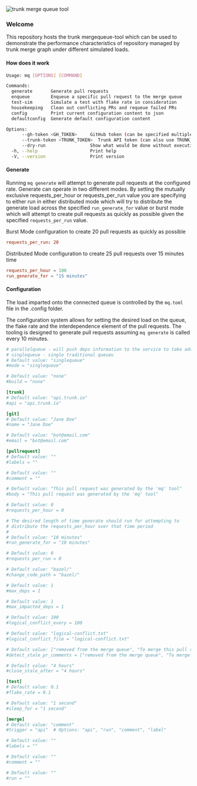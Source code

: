 ![trunk merge queue tool](https://github.com/trunk-io/mergequeue-tool/assets/1265982/6fa28185-6b75-467c-83b2-273a05dbbba4)

### Welcome

This repository hosts the trunk mergequeue-tool which can be used to demonstrate the performance
characteristics of repository managed by trunk merge graph under different simulated loads.

#### How does it work

```bash
Usage: mq [OPTIONS] [COMMAND]

Commands:
  generate       Generate pull requests
  enqueue        Enqueue a specific pull request to the merge queue
  test-sim       Simulate a test with flake rate in consideration
  housekeeping   Clean out conflicting PRs and requeue failed PRs
  config         Print current configuration content to json
  defaultconfig  Generate default configuration content

Options:
      --gh-token <GH_TOKEN>     GitHub token (can be specified multiple times, or use GH_TOKEN env var)
      --trunk-token <TRUNK_TOKEN>  Trunk API token (can also use TRUNK_TOKEN env var)
      --dry-run                 Show what would be done without executing
  -h, --help                    Print help
  -V, --version                 Print version
```

#### Generate

Running `mq generate` will attempt to generate pull requests at the configured rate. Generate can
operate in two different modes. By setting the mutually exclusive requests_per_hour or
requests_per_run value you are specifying to either run in either distributed mode which will try to
distribute the generate load across the specified `run_generate_for` value or burst mode which will
attempt to create pull requests as quickly as possible given the specified `requests_per_run` value.

Burst Mode configuration to create 20 pull requests as quickly as possible

```toml
requests_per_run: 20
```

Distributed Mode configuration to create 25 pull requests over 15 minutes time

```toml
requests_per_hour = 100
run_generate_for = "15 minutes"
```

#### Configuration

The load imparted onto the connected queue is controlled by the `mq.toml` file in the .config
folder.

The configuration system allows for setting the desired load on the queue, the flake rate and the
interdependence element of the pull requests. The tooling is designed to generate pull requests
assuming `mq generate` is called every 10 minutes.

```toml
# parallelqueue - will push deps information to the service to take advantage of trunk merge dynamic parallel queues
# singlequeue - single traditional queueu
# Default value: "singlequeue"
#mode = "singlequeue"

# Default value: "none"
#build = "none"

[trunk]
# Default value: "api.trunk.io"
#api = "api.trunk.io"

[git]
# Default value: "Jane Doe"
#name = "Jane Doe"

# Default value: "bot@email.com"
#email = "bot@email.com"

[pullrequest]
# Default value: ""
#labels = ""

# Default value: ""
#comment = ""

# Default value: "This pull request was generated by the 'mq' tool"
#body = "This pull request was generated by the 'mq' tool"

# Default value: 0
#requests_per_hour = 0

# The desired length of time generate should run for attempting to
# distribute the requests_per_hour over that time period
#
# Default value: "10 minutes"
#run_generate_for = "10 minutes"

# Default value: 0
#requests_per_run = 0

# Default value: "bazel/"
#change_code_path = "bazel/"

# Default value: 1
#max_deps = 1

# Default value: 1
#max_impacted_deps = 1

# Default value: 100
#logical_conflict_every = 100

# Default value: "logical-conflict.txt"
#logical_conflict_file = "logical-conflict.txt"

# Default value: ["removed from the merge queue", "To merge this pull request, check the box to the left", "/trunk merge"]
#detect_stale_pr_comments = ["removed from the merge queue", "To merge this pull request, check the box to the left", "/trunk merge"]

# Default value: "4 hours"
#close_stale_after = "4 hours"

[test]
# Default value: 0.1
#flake_rate = 0.1

# Default value: "1 second"
#sleep_for = "1 second"

[merge]
# Default value: "comment"
#trigger = "api"  # Options: "api", "run", "comment", "label"

# Default value: ""
#labels = ""

# Default value: ""
#comment = ""

# Default value: ""
#run = ""
```
